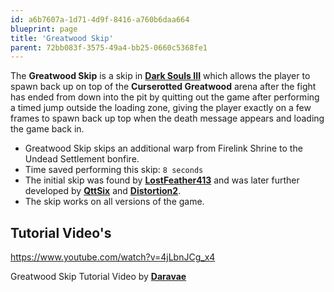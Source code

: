 ```yaml
---
id: a6b7607a-1d71-4d9f-8416-a760b6daa664
blueprint: page
title: 'Greatwood Skip'
parent: 72bb083f-3575-49a4-bb25-0660c5368fe1
---
```

The **Greatwood Skip** is a skip in [**Dark Souls III**](/darksouls3) which allows the player to spawn back up on top of the **Curserotted Greatwood** arena after the fight has ended from down into the pit
by quitting out the game after performing a timed jump outside the loading zone, giving the player exactly on a few frames to spawn back up top when the death message appears and loading the game back in.

- Greatwood Skip skips an additional warp from Firelink Shrine to the Undead Settlement bonfire.
- Time saved performing this skip: `8 seconds`
- The initial skip was found by [**LostFeather413**](//youtube.com/user/LostFeather413) and was later further developed by [**QttSix**](//youtube.com/channel/UCYyN9tPlLZWbzcsdqDjvVGA) and [**Distortion2**](//twitch.tv/distortion2).
- The skip works on all versions of the game.

## Tutorial Video's

https://www.youtube.com/watch?v=4jLbnJCg_x4

Greatwood Skip Tutorial Video by [**Daravae**](//youtube.com/channel/UCJfaOOdIY59sz_Y-Hs4lT3A)
